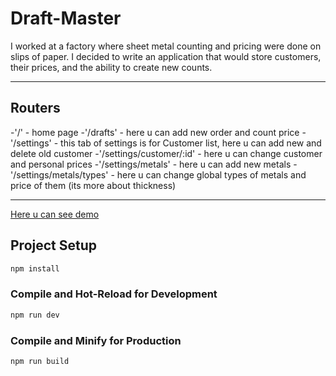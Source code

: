 # Draft-Master

I worked at a factory where sheet metal counting and pricing were done on slips of paper. I decided to write an application that would store customers, their prices, and the ability to create new counts.

---

## Routers

-'/' - home page
-'/drafts' - here u can add new order and count price
-'/settings' - this tab of settings is for Customer list, here u can add new and delete old customer
-'/settings/customer/:id' - here u can change customer and personal prices
-'/settings/metals' - here u can add new metals
-'/settings/metals/types' - here u can change global types of metals and price of them (its more about thickness)

---

[Here u can see demo](draft-master.netlify.app)

## Project Setup

```sh
npm install
```

### Compile and Hot-Reload for Development

```sh
npm run dev
```

### Compile and Minify for Production

```sh
npm run build
```
